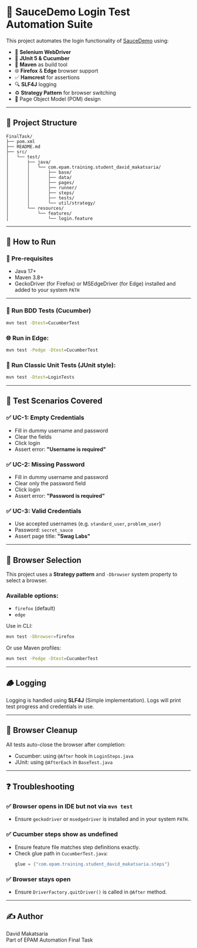 # 🧪 SauceDemo Login Test Automation Suite

This project automates the login functionality of [SauceDemo](https://www.saucedemo.com) using:

- 🧰 **Selenium WebDriver**
- 🧪 **JUnit 5 & Cucumber**
- 🧼 **Maven** as build tool
- 🌐 **Firefox** & **Edge** browser support
- ✅ **Hamcrest** for assertions
- 🔍 **SLF4J** logging
- ♻️ **Strategy Pattern** for browser switching
- 🧱 Page Object Model (POM) design

---

## 📁 Project Structure

```
FinalTask/
├── pom.xml
├── README.md
├── src/
│   └── test/
│       ├── java/
│       │   └── com.epam.training.student_david_makatsaria/
│       │       ├── base/
│       │       ├── data/
│       │       ├── pages/
│       │       ├── runner/
│       │       ├── steps/
│       │       ├── tests/
│       │       └── util/strategy/
│       └── resources/
│           └── features/
│               └── login.feature
```

---

## 🚀 How to Run

### 🔧 Pre-requisites

- Java 17+
- Maven 3.8+
- GeckoDriver (for Firefox) or MSEdgeDriver (for Edge) installed and added to your system `PATH`

---

### 🧪 Run BDD Tests (Cucumber)

```bash
mvn test -Dtest=CucumberTest
```

### 🌐 Run in Edge:

```bash
mvn test -Pedge -Dtest=CucumberTest
```

### 🧪 Run Classic Unit Tests (JUnit style):

```bash
mvn test -Dtest=LoginTests
```

---

## 🎯 Test Scenarios Covered

### ✅ UC-1: Empty Credentials
- Fill in dummy username and password
- Clear the fields
- Click login
- Assert error: **"Username is required"**

### ✅ UC-2: Missing Password
- Fill in dummy username and password
- Clear only the password field
- Click login
- Assert error: **"Password is required"**

### ✅ UC-3: Valid Credentials
- Use accepted usernames (e.g. `standard_user`, `problem_user`)
- Password: `secret_sauce`
- Assert page title: **"Swag Labs"**

---

## 🔄 Browser Selection

This project uses a **Strategy pattern** and `-Dbrowser` system property to select a browser.

### Available options:
- `firefox` (default)
- `edge`

Use in CLI:
```bash
mvn test -Dbrowser=firefox
```

Or use Maven profiles:
```bash
mvn test -Pedge -Dtest=CucumberTest
```

---

## 🪵 Logging

Logging is handled using **SLF4J** (Simple implementation). Logs will print test progress and credentials in use.

---

## 🧹 Browser Cleanup

All tests auto-close the browser after completion:
- Cucumber: using `@After` hook in `LoginSteps.java`
- JUnit: using `@AfterEach` in `BaseTest.java`

---

## ❓ Troubleshooting

### ✅ Browser opens in IDE but not via `mvn test`
- Ensure `geckodriver` or `msedgedriver` is installed and in your system `PATH`.

### ✅ Cucumber steps show as undefined
- Ensure feature file matches step definitions exactly.
- Check glue path in `CucumberTest.java`:
  ```java
  glue = {"com.epam.training.student_david_makatsaria.steps"}
  ```

### ✅ Browser stays open
- Ensure `DriverFactory.quitDriver()` is called in `@After` method.

---

## ✍️ Author
David Makatsaria  
Part of EPAM Automation Final Task  
